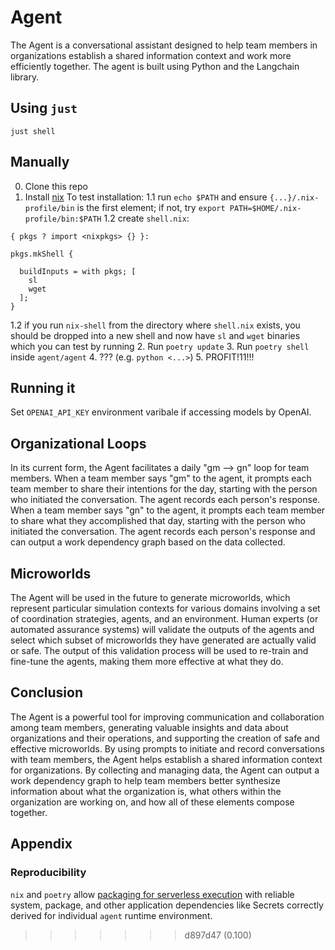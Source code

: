 # Agent
The Agent is a conversational assistant designed to help team members in organizations establish a shared information context and work more efficiently together. The agent is built using Python and the Langchain library.
## Using `just`
`just shell`
## Manually
0. Clone this repo
1. Install [nix](https://nixos.org/download.html#nix-install-macos)
To test installation:
1.1 run `echo $PATH` and ensure `{...}/.nix-profile/bin` is the first element; if not, try `export PATH=$HOME/.nix-profile/bin:$PATH`
1.2 create `shell.nix`:
```
{ pkgs ? import <nixpkgs> {} }:

pkgs.mkShell {

  buildInputs = with pkgs; [
    sl
    wget
  ];
}
```
1.2 if you run `nix-shell` from the directory where `shell.nix` exists, you should be dropped into a new shell and now have `sl` and `wget` binaries which you can test by running
2. Run `poetry update`
3. Run `poetry shell` inside `agent/agent`
4. ??? (e.g. `python <...>`)
5. PROFIT!11!!!


## Running it
Set `OPENAI_API_KEY` environment varibale if accessing models by OpenAI.

## Organizational Loops

In its current form, the Agent facilitates a daily "gm --> gn" loop for team members. When a team member says "gm" to the agent, it prompts each team member to share their intentions for the day, starting with the person who initiated the conversation. The agent records each person's response. When a team member says "gn" to the agent, it prompts each team member to share what they accomplished that day, starting with the person who initiated the conversation. The agent records each person's response and can output a work dependency graph based on the data collected.

## Microworlds

The Agent will be used in the future to generate microworlds, which represent particular simulation contexts for various domains involving a set of coordination strategies, agents, and an environment. Human experts (or automated assurance systems) will validate the outputs of the agents and select which subset of microworlds they have generated are actually valid or safe. The output of this validation process will be used to re-train and fine-tune the agents, making them more effective at what they do.

## Conclusion

The Agent is a powerful tool for improving communication and collaboration among team members, generating valuable insights and data about organizations and their operations, and supporting the creation of safe and effective microworlds. By using prompts to initiate and record conversations with team members, the Agent helps establish a shared information context for organizations. By collecting and managing data, the Agent can output a work dependency graph to help team members better synthesize information about what the organization is, what others within the organization are working on, and how all of these elements compose together.

## Appendix
### Reproducibility
`nix` and `poetry` allow [packaging for serverless execution](https://github.com/bananaml/serverless-template) with reliable system, package, and other application dependencies like Secrets correctly derived for individual `agent` runtime environment.
>>>>>>> d897d47 (0.100)
